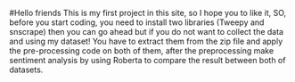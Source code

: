 #Hello friends
This is my first project in this site, so I hope you to like it, SO, 
before you start coding, you need to install two libraries (Tweepy and snscrape) then you can go ahead 
but if you do not want to collect the data and using my dataset! You have to extract them from the zip file 
and apply the pre-processing code on both of them, after the preprocessing make sentiment analysis
by using Roberta to compare the result between both of datasets.

